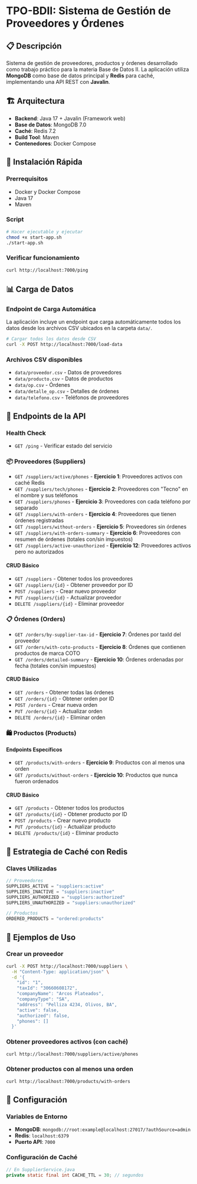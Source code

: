 # TPO-BDII: Sistema de Gestión de Proveedores y Órdenes

## 📋 Descripción

Sistema de gestión de proveedores, productos y órdenes desarrollado como trabajo práctico para la materia Base de Datos II. La aplicación utiliza **MongoDB** como base de datos principal y **Redis** para caché, implementando una API REST con **Javalin**.

## 🏗️ Arquitectura

- **Backend**: Java 17 + Javalin (Framework web)
- **Base de Datos**: MongoDB 7.0
- **Caché**: Redis 7.2
- **Build Tool**: Maven
- **Contenedores**: Docker Compose

## 🚀 Instalación Rápida

### Prerrequisitos
- Docker y Docker Compose
- Java 17
- Maven

### Script
```bash
# Hacer ejecutable y ejecutar
chmod +x start-app.sh
./start-app.sh
```


### Verificar funcionamiento
```bash
curl http://localhost:7000/ping
```

## 📊 Carga de Datos

### Endpoint de Carga Automática
La aplicación incluye un endpoint que carga automáticamente todos los datos desde los archivos CSV ubicados en la carpeta `data/`.

```bash
# Cargar todos los datos desde CSV
curl -X POST http://localhost:7000/load-data
```

### Archivos CSV disponibles
- `data/proveedor.csv` - Datos de proveedores
- `data/producto.csv` - Datos de productos  
- `data/op.csv` - Órdenes
- `data/detalle_op.csv` - Detalles de órdenes
- `data/telefono.csv` - Teléfonos de proveedores


## 🔗 Endpoints de la API

### Health Check
- `GET /ping` - Verificar estado del servicio

### 📦 Proveedores (Suppliers)

- `GET /suppliers/active/phones` - **Ejercicio 1**: Proveedores activos con caché Redis
- `GET /suppliers/tech/phones` - **Ejercicio 2**: Proveedores con "Tecno" en el nombre y sus teléfonos
- `GET /suppliers/phones` - **Ejercicio 3**: Proveedores con cada teléfono por separado
- `GET /suppliers/with-orders` - **Ejercicio 4**: Proveedores que tienen órdenes registradas
- `GET /suppliers/without-orders` - **Ejercicio 5**: Proveedores sin órdenes
- `GET /suppliers/with-orders-summary` - **Ejercicio 6**: Proveedores con resumen de órdenes (totales con/sin impuestos)
- `GET /suppliers/active-unauthorized` - **Ejercicio 12**: Proveedores activos pero no autorizados

#### CRUD Básico
- `GET /suppliers` - Obtener todos los proveedores
- `GET /suppliers/{id}` - Obtener proveedor por ID
- `POST /suppliers` - Crear nuevo proveedor
- `PUT /suppliers/{id}` - Actualizar proveedor
- `DELETE /suppliers/{id}` - Eliminar proveedor

### 📋 Órdenes (Orders)

- `GET /orders/by-supplier-tax-id` - **Ejercicio 7**: Órdenes por taxId del proveedor
- `GET /orders/with-coto-products` - **Ejercicio 8**: Órdenes que contienen productos de marca COTO
- `GET /orders/detailed-summary` - **Ejercicio 10**: Órdenes ordenadas por fecha (totales con/sin impuestos)

#### CRUD Básico
- `GET /orders` - Obtener todas las órdenes
- `GET /orders/{id}` - Obtener orden por ID
- `POST /orders` - Crear nueva orden
- `PUT /orders/{id}` - Actualizar orden
- `DELETE /orders/{id}` - Eliminar orden

### 🛍️ Productos (Products)

#### Endpoints Específicos
- `GET /products/with-orders` - **Ejercicio 9**: Productos con al menos una orden
- `GET /products/without-orders` - **Ejercicio 10**: Productos que nunca fueron ordenados

#### CRUD Básico
- `GET /products` - Obtener todos los productos
- `GET /products/{id}` - Obtener producto por ID
- `POST /products` - Crear nuevo producto
- `PUT /products/{id}` - Actualizar producto
- `DELETE /products/{id}` - Eliminar producto

## 💾 Estrategia de Caché con Redis

### Claves Utilizadas
```java
// Proveedores
SUPPLIERS_ACTIVE = "suppliers:active"
SUPPLIERS_INACTIVE = "suppliers:inactive" 
SUPPLIERS_AUTHORIZED = "suppliers:authorized"
SUPPLIERS_UNAUTHORIZED = "suppliers:unauthorized"

// Productos
ORDERED_PRODUCTS = "ordered:products"
```


## 📝 Ejemplos de Uso

### Crear un proveedor
```bash
curl -X POST http://localhost:7000/suppliers \
  -H "Content-Type: application/json" \
  -d '{
    "id": "1",
    "taxId": "30660608172",
    "companyName": "Arcos Plateados",
    "companyType": "SA",
    "address": "Pelliza 4234, Olivos, BA",
    "active": false,
    "authorized": false,
    "phones": []
  }'
```

### Obtener proveedores activos (con caché)
```bash
curl http://localhost:7000/suppliers/active/phones
```

### Obtener productos con al menos una orden
```bash
curl http://localhost:7000/products/with-orders
```

## 🔧 Configuración

### Variables de Entorno
- **MongoDB**: `mongodb://root:example@localhost:27017/?authSource=admin`
- **Redis**: `localhost:6379`
- **Puerto API**: `7000`

### Configuración de Caché
```java
// En SupplierService.java
private static final int CACHE_TTL = 30; // segundos
```
